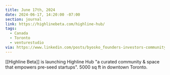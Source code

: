 ```yaml
---
title: June 17th, 2024
date: 2024-06-17, 14:20:00 -07:00
section: journal
link: https://highlinebeta.com/highline-hub/
tags:
  - Canada
  - Toronto
  - venturestudio
via: https://www.linkedin.com/posts/byosko_founders-investors-community-ecosystem-activity-7208566640140062721-ida2
---
```

[[Highline Beta]] is launching Highline Hub "a curated community & space that empowers pre-seed startups". 5000 sq ft in downtown Toronto. 